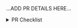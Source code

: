 <!--
Thank you for your contribution! 🎉

Please be sure to go over the PR CHECKLIST below before posting your PR to make sure we all think of "everything". :)
-->

...ADD PR DETAILS HERE...

<details>
<summary>PR Checklist</summary>
<br/>

__Please leave this checklist in your PR.__

- Source changes maintain stated browser compatibility.
- Includes updated `/docs/demo-bundle.js` if source or docs code was changed.
- Issue being fixed is referenced.
- Unit test coverage added/updated.
- E2E test coverage added/updated.
- Typings added/updated.
- README updated (API changes, instructions, etc.).
- Changes to dependencies explained.
- Changeset added (run `yarn changeset` locally to add one, and follow the prompts).
  - EXCEPTION: A Changeset is not required if the change does not affect any of the source files that produce the package bundle. For example, tooling changes, test updates, or a new dev-only dependency to run tests more efficiently should not have a Changeset since it will not affect package consumers.

</details>

